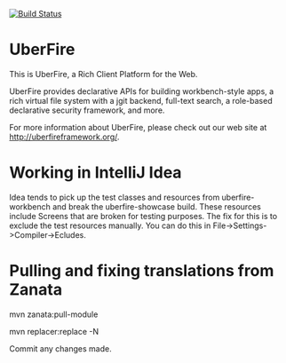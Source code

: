 [![Build Status](http://ci.kiegroup.org/buildStatus/icon?job=uberfire)](http://ci.kiegroup.org/job/uberfire)

UberFire
========

This is UberFire, a Rich Client Platform for the Web.

UberFire provides declarative APIs for building workbench-style apps,
a rich virtual file system with a jgit backend, full-text search, a
role-based declarative security framework, and more.

For more information about UberFire, please check out our web site at
http://uberfireframework.org/.

Working in IntelliJ Idea
========================
Idea tends to pick up the test classes and resources from uberfire-workbench and break the uberfire-showcase build. These resources include Screens that are broken for testing purposes.
The fix for this is to exclude the test resources manually. You can do this in File->Settings->Compiler->Ecludes.

Pulling and fixing translations from Zanata
===========================================

mvn zanata:pull-module

mvn replacer:replace -N

Commit any changes made.
 
